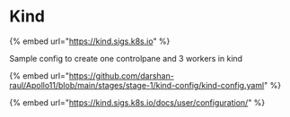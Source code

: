 # Kind

{% embed url="https://kind.sigs.k8s.io" %}

Sample config to create one controlpane and 3 workers in kind

{% embed url="https://github.com/darshan-raul/Apollo11/blob/main/stages/stage-1/kind-config/kind-config.yaml" %}



{% embed url="https://kind.sigs.k8s.io/docs/user/configuration/" %}
